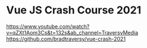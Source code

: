 # Vue JS Crash Course 2021
  https://www.youtube.com/watch?v=qZXt1Aom3Cs&t=132s&ab_channel=TraversyMedia
  https://github.com/bradtraversy/vue-crash-2021

